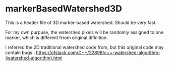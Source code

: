 # markerBasedWatershed3D

This is a header file of 3D marker-based watershed. Should be very fast.

For my own purpuse, the watershed pixels will be randomly assigned to one marker, which is different frrom original difinition.

I referred the 2D traditional watershed code from, but this original code may contain bugs : https://ofstack.com/C++/22898/c++-watershed-algorithm-(watershed-algorithm).html
